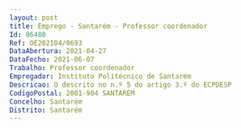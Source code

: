 ```yaml
--- 
layout: post
title: Emprego - Santarém - Professor coordenador
Id: 86480
Ref: OE202104/0693
DataAbertura: 2021-04-27
DataFecho: 2021-06-07
Trabalho: Professor coordenador
Empregador: Instituto Politécnico de Santarém
Descricao: O descrito no n.º 5 do artigo 3.º do ECPDESP
CodigoPostal: 2001-904 SANTARÉM
Concelho: Santarém
Distrito: Santarém
--- 
```

